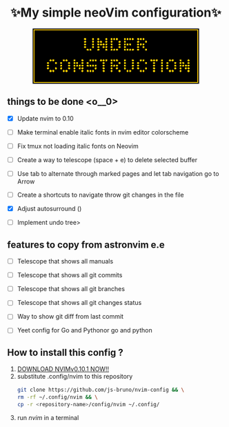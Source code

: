 <h1 align="center">✨My simple neoVim configuration✨</h1>
<p align="center">
   <img align="center" src="./under_construction.gif" />
</p>

## things to be done <o__0>
- [x] Update nvim to 0.10
- [ ] Make terminal enable italic fonts in nvim editor colorscheme
- [ ] Fix tmux not loading italic fonts on Neovim
- [ ] Create a way to telescope (space + e) to delete selected buffer
- [ ] Use tab to alternate through marked pages and let tab navigation go to Arrow
- [ ] Create a shortcuts to navigate throw git changes in the file
- [X] Adjust autosurround ()

- [ ] Implement undo tree>

## features to copy from astronvim e.e
- [ ] Telescope that shows all manuals
- [ ] Telescope that shows all git commits
- [ ] Telescope that shows all git branches
- [ ] Telescope that shows all git changes status
- [ ] Way to show git diff from last commit
- [ ] Yeet config for Go and Pythonor go and python


## How to install this config ?
1. [DOWNLOAD NVIMv0.10.1 NOW!!](https://github.com/neovim/neovim/blob/master/INSTALL.md)
2. substitute .config/nvim to this repository
    ```sh
    git clone https://github.com/js-bruno/nvim-config && \
    rm -rf ~/.config/nvim && \
    cp -r <repository-name>/config/nvim ~/.config/
    ```
3. run *nvim* in a terminal
